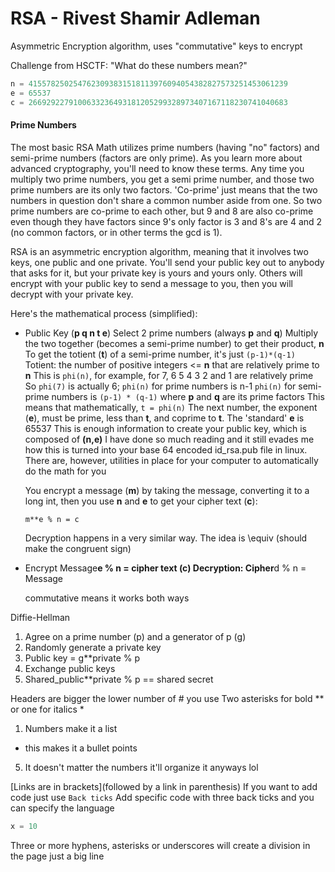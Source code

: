 # RSA - Rivest Shamir Adleman
Asymmetric Encryption algorithm, uses "commutative" keys to encrypt

Challenge from HSCTF: "What do these numbers mean?"
```python
n = 4155782502547623093831518113976094054382827573251453061239
e = 65537
c = 2669292279100633236493181205299328973407167118230741040683
```

#### Prime Numbers
The most basic RSA Math utilizes prime numbers (having "no" factors) and semi-prime numbers (factors are only prime). As you learn more about advanced cryptography, you'll need to know these terms. Any time you multiply two prime numbers, you get a semi prime number, and those two prime numbers are its only two factors. 'Co-prime' just means that the two numbers in question don't share a common number aside from one. So two prime numbers are co-prime to each other, but 9 and 8 are also co-prime even though they have factors since 9's only factor is 3 and 8's are 4 and 2 (no common factors, or in other terms the gcd is 1).

RSA is an asymmetric encryption algorithm, meaning that it involves two keys, one public and one private. You'll send your public key out to anybody that asks for it, but your private key is yours and yours only. Others will encrypt with your public key to send a message to you, then you will decrypt with your private key.

Here's the mathematical process (simplified):

* Public Key (**p q n t e**)
    Select 2 prime numbers (always **p** and **q**)
    Multiply the two together (becomes a semi-prime number) to get their product, **n**
    To get the totient (**t**) of a semi-prime number, it's just `(p-1)*(q-1)`
        Totient: the number of positive integers <= **n** that are relatively prime to **n**
        This is `phi(n)`, for example, for 7, 6 5 4 3 2 and 1 are relatively prime
        So `phi(7)` is actually 6; `phi(n)` for prime numbers is n-1
        `phi(n)` for semi-prime numbers is `(p-1) * (q-1)` where **p** and **q** are its prime factors
        This means that mathematically, `t = phi(n)`
    The next number, the exponent (**e**), must be prime, less than **t**, and coprime to **t**. The 'standard' **e** is 65537
    This is enough information to create your public key, which is composed of **(n,e)**
    I have done so much reading and it still evades me how this is turned into your base 64 encoded id_rsa.pub file in linux. There are, however, utilities in place for your computer to automatically do the math for you

    You encrypt a message (**m**) by taking the message, converting it to a long int, then you use **n** and **e** to get your cipher text (**c**):
    ```
    m**e % n = c
    ```

    Decryption happens in a very similar way. The idea is \equiv (should make the congruent sign)


* Encrypt
    Message**e % n = cipher text (c)
    Decryption:
        Cipher**d % n = Message


    commutative means it works both ways


Diffie-Hellman
1. Agree on a prime number (p) and a generator of p (g)
2. Randomly generate a private key
3. Public key = g**private % p
4. Exchange public keys
5. Shared_public**private % p == shared secret

Headers are bigger the lower number of # you use
Two asterisks for bold ** or one for italics *
1. Numbers make it a list
* this makes it a bullet points
5. It doesn't matter the numbers it'll organize it anyways lol

[Links are in brackets](followed by a link in parenthesis)
If you want to add code just use `Back ticks`
Add specific code with three back ticks and you can specify the language
```python
x = 10
```
Three or more hyphens, asterisks or underscores will create a division in the page just a big line